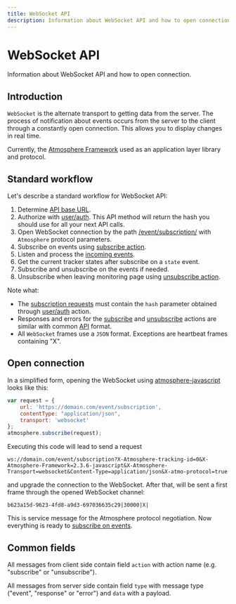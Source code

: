 ```yaml
---
title: WebSocket API
description: Information about WebSocket API and how to open connection.
---
```


# WebSocket API

Information about WebSocket API and how to open connection.

## Introduction

`WebSocket` is the alternate transport to getting data from the server. The process of notification about events occurs 
from the server to the client through a constantly open connection. This allows you to display changes in real time.

Currently, the [Atmosphere Framework](https://github.com/Atmosphere) used as an application layer library and protocol.

## Standard workflow

Let's describe a standard workflow for WebSocket API:

1. Determine [API base URL](../../backend-api/getting-started.md#api-base-url). 
2. Authorize with [user/auth](../resources/commons/user/index.md#auth). This API method will return the hash you should use for all your next API calls.
3. Open WebSocket connection by the path [/event/subscription/](./subscription.md) with `Atmosphere` protocol parameters.
4. Subscribe on events using [subscribe action](./subscription.md#subscribe-action).
5. Listen and process the [incoming events](./events.md).
6. Get the current tracker states after subscribe on a `state` event.
7. Subscribe and unsubscribe on the events if needed.
8. Unsubscribe when leaving monitoring page using [unsubscribe action](./subscription.md#unsubscribe-action).

Note what:
* The [subscription requests](./subscription.md) must contain the 
  `hash` parameter obtained through [user/auth](../resources/commons/user/index.md#auth) action.
* Responses and errors for the [subscribe](./subscription.md#subscribe-action) 
  and [unsubscribe](./subscription.md#unsubscribe-action) actions are similar 
  with common [API](../getting-started.md) format.
* All `WebSocket` frames use a `JSON` format. Exceptions are heartbeat frames containing "X".

## Open connection

In a simplified form, opening the WebSocket using [atmosphere-javascript](https://github.com/Atmosphere/atmosphere-javascript) looks like this:

```js
var request = {
    url: 'https://domain.com/event/subscription',
    contentType: "application/json",
    transport: 'websocket'
};
atmosphere.subscribe(request);
```

Executing this code will lead to send a request

    ws://domain.com/event/subscription?X-Atmosphere-tracking-id=0&X-Atmosphere-Framework=2.3.6-javascript&X-Atmosphere-Transport=websocket&Content-Type=application/json&X-atmo-protocol=true

and upgrade the connection to the WebSocket.
After that, will be sent a first frame through the opened WebSocket channel:

    b623a15d-9623-4fd8-a9d3-697036635c29|30000|X|

This is service message for the Atmosphere protocol negotiation.
Now everything is ready to [subscribe on events](./subscription.md#subscribe-action).

## Common fields

All messages from client side contain field `action` with action name (e.g. "subscribe" or "unsubscribe").

All messages from server side contain field `type` with message type ("event", "response" or "error") and `data` with a payload.

